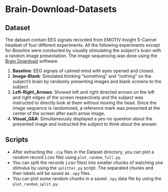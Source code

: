 # Brain-Download-Datasets

## Dataset
The dataset contain EEG signals recorded from EMOTIV Insight 5-Cannel headset of four different experiments. All the following experiments except for *Baseline* were conducted by visually stimulating the subject's brain with a random image presentation. The image sequencing was done using the [Brain Download](https://github.com/LKbrilliant/Brain-Download) software. 

1. **Baseline**: EEG signals of calmed mind with eyes opened and closed.
2. **Image-Blank**: Simulated thinking “something” and “nothing” on the subject’s brain by randomly presenting images and blank screens to the subject.
3. **Left-Right_Arrows**: Showed left and right directed arrows on the left and right edges of the screen respectively and the subject was instructed to directly look at them without moving the head. Since the image sequence is randomized, a reference mark was presented at the center of the screen after each arrow image.
4. **Visual_Q&A**: Simultaneously displayed a yes-no question about the presented image and instructed the subject to think about the answer.

## Scripts
- After extracting the `.zip` files in the Dataset directory, you can plot a random record (.csv file) using `plot_random_full.py`.
- You can split the records (.csv files) into smaller chunks of watching one stimulus by using the `splitter.py` script. The separated chunks and their labels will be saved as `.npy` files. 
- You can plot some random chunks in a saved `.npy` data file by using the `plot_random_split.py`.